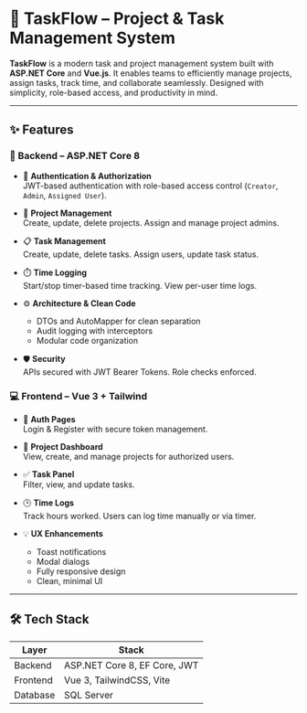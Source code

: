 # 🚀 TaskFlow – Project & Task Management System

**TaskFlow** is a modern task and project management system built with **ASP.NET Core** and **Vue.js**. It enables teams to efficiently manage projects, assign tasks, track time, and collaborate seamlessly. Designed with simplicity, role-based access, and productivity in mind.

---

## ✨ Features

### 🔧 Backend – ASP.NET Core 8

- 🔐 **Authentication & Authorization**  
  JWT-based authentication with role-based access control (`Creator`, `Admin`, `Assigned User`).

- 📁 **Project Management**  
  Create, update, delete projects. Assign and manage project admins.

- 📋 **Task Management**  
  Create, update, delete tasks. Assign users, update task status.

- ⏱️ **Time Logging**  
  Start/stop timer-based time tracking. View per-user time logs.

- ⚙️ **Architecture & Clean Code**  
  - DTOs and AutoMapper for clean separation
  - Audit logging with interceptors  
  - Modular code organization

- 🛡️ **Security**  
  APIs secured with JWT Bearer Tokens. Role checks enforced.

### 💻 Frontend – Vue 3 + Tailwind

- 🔐 **Auth Pages**  
  Login & Register with secure token management.

- 🧭 **Project Dashboard**  
  View, create, and manage projects for authorized users.

- ✅ **Task Panel**  
  Filter, view, and update tasks.

- 🕒 **Time Logs**  
  Track hours worked. Users can log time manually or via timer.

- 💡 **UX Enhancements**  
  - Toast notifications  
  - Modal dialogs  
  - Fully responsive design  
  - Clean, minimal UI

---

## 🛠️ Tech Stack

| Layer     | Stack                          |
|-----------|--------------------------------|
| Backend   | ASP.NET Core 8, EF Core, JWT   |
| Frontend  | Vue 3, TailwindCSS, Vite       |
| Database  | SQL Server |
